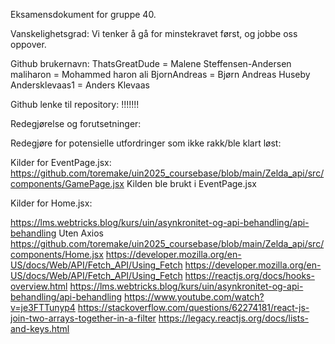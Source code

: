 Eksamensdokument for gruppe 40.

Vanskelighetsgrad:
Vi tenker å gå for minstekravet først, og jobbe oss oppover. 

Github brukernavn:
ThatsGreatDude = Malene Steffensen-Andersen
maliharon   =  Mohammed haron ali
BjornAndreas = Bjørn Andreas Huseby
Andersklevaas1 = Anders Klevaas

Github lenke til repository: !!!!!!!

Redegjørelse og forutsetninger: 

Redegjøre for potensielle utfordringer som ikke rakk/ble klart løst: 


Kilder for EventPage.jsx:
https://github.com/toremake/uin2025_coursebase/blob/main/Zelda_api/src/components/GamePage.jsx 
Kilden ble brukt i EventPage.jsx 


Kilder for Home.jsx:

https://lms.webtricks.blog/kurs/uin/asynkronitet-og-api-behandling/api-behandling Uten Axios
https://github.com/toremake/uin2025_coursebase/blob/main/Zelda_api/src/components/Home.jsx
https://developer.mozilla.org/en-US/docs/Web/API/Fetch_API/Using_Fetch
https://developer.mozilla.org/en-US/docs/Web/API/Fetch_API/Using_Fetch
https://reactjs.org/docs/hooks-overview.html
https://lms.webtricks.blog/kurs/uin/asynkronitet-og-api-behandling/api-behandling
https://www.youtube.com/watch?v=je3FTTunyp4
https://stackoverflow.com/questions/62274181/react-js-join-two-arrays-together-in-a-filter
https://legacy.reactjs.org/docs/lists-and-keys.html






